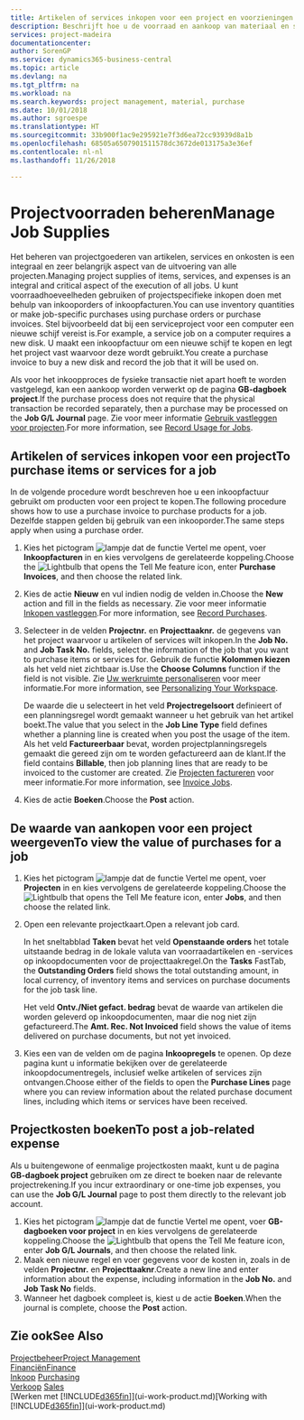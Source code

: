 ```yaml
---
title: Artikelen of services inkopen voor een project en voorzieningen beheren| Microsoft Docs
description: Beschrijft hoe u de voorraad en aankoop van materiaal en services voor projecten beheert.
services: project-madeira
documentationcenter: 
author: SorenGP
ms.service: dynamics365-business-central
ms.topic: article
ms.devlang: na
ms.tgt_pltfrm: na
ms.workload: na
ms.search.keywords: project management, material, purchase
ms.date: 10/01/2018
ms.author: sgroespe
ms.translationtype: HT
ms.sourcegitcommit: 33b900f1ac9e295921e7f3d6ea72cc93939d8a1b
ms.openlocfilehash: 68505a6507901511578dc3672de013175a3e36ef
ms.contentlocale: nl-nl
ms.lasthandoff: 11/26/2018

---
```

# <a name="manage-job-supplies"></a><span data-ttu-id="b6a5c-103">Projectvoorraden beheren</span><span class="sxs-lookup"><span data-stu-id="b6a5c-103">Manage Job Supplies</span></span>
<span data-ttu-id="b6a5c-104">Het beheren van projectgoederen van artikelen, services en onkosten is een integraal en zeer belangrijk aspect van de uitvoering van alle projecten.</span><span class="sxs-lookup"><span data-stu-id="b6a5c-104">Managing project supplies of items, services, and expenses is an integral and critical aspect of the execution of all jobs.</span></span> <span data-ttu-id="b6a5c-105">U kunt voorraadhoeveelheden gebruiken of projectspecifieke inkopen doen met behulp van inkooporders of inkoopfacturen.</span><span class="sxs-lookup"><span data-stu-id="b6a5c-105">You can use inventory quantities or make job-specific purchases using purchase orders or purchase invoices.</span></span> <span data-ttu-id="b6a5c-106">Stel bijvoorbeeld dat bij een serviceproject voor een computer een nieuwe schijf vereist is.</span><span class="sxs-lookup"><span data-stu-id="b6a5c-106">For example, a service job on a computer requires a new disk.</span></span> <span data-ttu-id="b6a5c-107">U maakt een inkoopfactuur om een nieuwe schijf te kopen en legt het project vast waarvoor deze wordt gebruikt.</span><span class="sxs-lookup"><span data-stu-id="b6a5c-107">You create a purchase invoice to buy a new disk and record the job that it will be used on.</span></span>

<span data-ttu-id="b6a5c-108">Als voor het inkoopproces de fysieke transactie niet apart hoeft te worden vastgelegd, kan een aankoop worden verwerkt op de pagina **GB-dagboek project**.</span><span class="sxs-lookup"><span data-stu-id="b6a5c-108">If the purchase process does not require that the physical transaction be recorded separately, then a purchase may be processed on the **Job G/L Journal** page.</span></span> <span data-ttu-id="b6a5c-109">Zie voor meer informatie [Gebruik vastleggen voor projecten](projects-how-record-job-usage.md).</span><span class="sxs-lookup"><span data-stu-id="b6a5c-109">For more information, see [Record Usage for Jobs](projects-how-record-job-usage.md).</span></span>

## <a name="to-purchase-items-or-services-for-a-job"></a><span data-ttu-id="b6a5c-110">Artikelen of services inkopen voor een project</span><span class="sxs-lookup"><span data-stu-id="b6a5c-110">To purchase items or services for a job</span></span>
<span data-ttu-id="b6a5c-111">In de volgende procedure wordt beschreven hoe u een inkoopfactuur gebruikt om producten voor een project te kopen.</span><span class="sxs-lookup"><span data-stu-id="b6a5c-111">The following procedure shows how to use a purchase invoice to purchase products for a job.</span></span> <span data-ttu-id="b6a5c-112">Dezelfde stappen gelden bij gebruik van een inkooporder.</span><span class="sxs-lookup"><span data-stu-id="b6a5c-112">The same steps apply when using a purchase order.</span></span>  

1. <span data-ttu-id="b6a5c-113">Kies het pictogram ![lampje dat de functie Vertel me opent](media/ui-search/search_small.png "Vertel me wat u wilt doen"), voer **Inkoopfacturen** in en kies vervolgens de gerelateerde koppeling.</span><span class="sxs-lookup"><span data-stu-id="b6a5c-113">Choose the ![Lightbulb that opens the Tell Me feature](media/ui-search/search_small.png "Tell me what you want to do") icon, enter **Purchase Invoices**, and then choose the related link.</span></span>  
2. <span data-ttu-id="b6a5c-114">Kies de actie **Nieuw** en vul indien nodig de velden in.</span><span class="sxs-lookup"><span data-stu-id="b6a5c-114">Choose the **New** action and fill in the fields as necessary.</span></span> <span data-ttu-id="b6a5c-115">Zie voor meer informatie [Inkopen vastleggen](purchasing-how-record-purchases.md).</span><span class="sxs-lookup"><span data-stu-id="b6a5c-115">For more information, see [Record Purchases](purchasing-how-record-purchases.md).</span></span>
3. <span data-ttu-id="b6a5c-116">Selecteer in de velden **Projectnr.** en **Projecttaaknr.** de gegevens van het project waarvoor u artikelen of services wilt inkopen.</span><span class="sxs-lookup"><span data-stu-id="b6a5c-116">In the **Job No.** and **Job Task No.** fields, select the information of the job that you want to purchase items or services for.</span></span> <span data-ttu-id="b6a5c-117">Gebruik de functie **Kolommen kiezen** als het veld niet zichtbaar is.</span><span class="sxs-lookup"><span data-stu-id="b6a5c-117">Use the **Choose Columns** function if the field is not visible.</span></span> <span data-ttu-id="b6a5c-118">Zie [Uw werkruimte personaliseren](ui-personalization-user.md) voor meer informatie.</span><span class="sxs-lookup"><span data-stu-id="b6a5c-118">For more information, see [Personalizing Your Workspace](ui-personalization-user.md).</span></span>

    <span data-ttu-id="b6a5c-119">De waarde die u selecteert in het veld **Projectregelsoort** definieert of een planningsregel wordt gemaakt wanneer u het gebruik van het artikel boekt.</span><span class="sxs-lookup"><span data-stu-id="b6a5c-119">The value that you select in the **Job Line Type** field defines whether a planning line is created when you post the usage of the item.</span></span> <span data-ttu-id="b6a5c-120">Als het veld **Factureerbaar** bevat, worden projectplanningsregels gemaakt die gereed zijn om te worden gefactureerd aan de klant.</span><span class="sxs-lookup"><span data-stu-id="b6a5c-120">If the field contains **Billable**, then job planning lines that are ready to be invoiced to the customer are created.</span></span> <span data-ttu-id="b6a5c-121">Zie [Projecten factureren](projects-how-invoice-jobs.md) voor meer informatie.</span><span class="sxs-lookup"><span data-stu-id="b6a5c-121">For more information, see [Invoice Jobs](projects-how-invoice-jobs.md).</span></span>
4. <span data-ttu-id="b6a5c-122">Kies de actie **Boeken**.</span><span class="sxs-lookup"><span data-stu-id="b6a5c-122">Choose the **Post** action.</span></span>

## <a name="to-view-the-value-of-purchases-for-a-job"></a><span data-ttu-id="b6a5c-123">De waarde van aankopen voor een project weergeven</span><span class="sxs-lookup"><span data-stu-id="b6a5c-123">To view the value of purchases for a job</span></span>
1. <span data-ttu-id="b6a5c-124">Kies het pictogram ![lampje dat de functie Vertel me opent](media/ui-search/search_small.png "Vertel me wat u wilt doen"), voer **Projecten** in en kies vervolgens de gerelateerde koppeling.</span><span class="sxs-lookup"><span data-stu-id="b6a5c-124">Choose the ![Lightbulb that opens the Tell Me feature](media/ui-search/search_small.png "Tell me what you want to do") icon, enter **Jobs**, and then choose the related link.</span></span>
2. <span data-ttu-id="b6a5c-125">Open een relevante projectkaart.</span><span class="sxs-lookup"><span data-stu-id="b6a5c-125">Open a relevant job card.</span></span>

    <span data-ttu-id="b6a5c-126">In het sneltabblad **Taken** bevat het veld **Openstaande orders** het totale uitstaande bedrag in de lokale valuta van voorraadartikelen en -services op inkoopdocumenten voor de projecttaakregel.</span><span class="sxs-lookup"><span data-stu-id="b6a5c-126">On the **Tasks** FastTab, the **Outstanding Orders** field shows the total outstanding amount, in local currency, of inventory items and services on purchase documents for the job task line.</span></span>  

    <span data-ttu-id="b6a5c-127">Het veld **Ontv./Niet gefact. bedrag** bevat de waarde van artikelen die worden geleverd op inkoopdocumenten, maar die nog niet zijn gefactureerd.</span><span class="sxs-lookup"><span data-stu-id="b6a5c-127">The **Amt. Rec. Not Invoiced** field shows the value of items delivered on purchase documents, but not yet invoiced.</span></span>  
3. <span data-ttu-id="b6a5c-128">Kies een van de velden om de pagina **Inkoopregels** te openen. Op deze pagina kunt u informatie bekijken over de gerelateerde inkoopdocumentregels, inclusief welke artikelen of services zijn ontvangen.</span><span class="sxs-lookup"><span data-stu-id="b6a5c-128">Choose either of the fields to open the **Purchase Lines** page where you can review information about the related purchase document lines, including which items or services have been received.</span></span>

## <a name="to-post-a-job-related-expense"></a><span data-ttu-id="b6a5c-129">Projectkosten boeken</span><span class="sxs-lookup"><span data-stu-id="b6a5c-129">To post a job-related expense</span></span>
<span data-ttu-id="b6a5c-130">Als u buitengewone of eenmalige projectkosten maakt, kunt u de pagina **GB-dagboek project** gebruiken om ze direct te boeken naar de relevante projectrekening.</span><span class="sxs-lookup"><span data-stu-id="b6a5c-130">If you incur extraordinary or one-time job expenses, you can use the **Job G/L Journal** page to post them directly to the relevant job account.</span></span>

1. <span data-ttu-id="b6a5c-131">Kies het pictogram ![lampje dat de functie Vertel me opent](media/ui-search/search_small.png "Vertel me wat u wilt doen"), voer **GB-dagboeken voor project** in en kies vervolgens de gerelateerde koppeling.</span><span class="sxs-lookup"><span data-stu-id="b6a5c-131">Choose the ![Lightbulb that opens the Tell Me feature](media/ui-search/search_small.png "Tell me what you want to do") icon, enter **Job G/L Journals**, and then choose the related link.</span></span>  
2. <span data-ttu-id="b6a5c-132">Maak een nieuwe regel en voer gegevens voor de kosten in, zoals in de velden **Projectnr.** en **Projecttaaknr**.</span><span class="sxs-lookup"><span data-stu-id="b6a5c-132">Create a new line and enter information about the expense, including information in the **Job No.** and **Job Task No** fields.</span></span>  
3. <span data-ttu-id="b6a5c-133">Wanneer het dagboek compleet is, kiest u de actie **Boeken**.</span><span class="sxs-lookup"><span data-stu-id="b6a5c-133">When the journal is complete, choose the **Post** action.</span></span>

## <a name="see-also"></a><span data-ttu-id="b6a5c-134">Zie ook</span><span class="sxs-lookup"><span data-stu-id="b6a5c-134">See Also</span></span>
[<span data-ttu-id="b6a5c-135">Projectbeheer</span><span class="sxs-lookup"><span data-stu-id="b6a5c-135">Project Management</span></span>](projects-manage-projects.md)  
[<span data-ttu-id="b6a5c-136">Financiën</span><span class="sxs-lookup"><span data-stu-id="b6a5c-136">Finance</span></span>](finance.md)  
<span data-ttu-id="b6a5c-137">[Inkoop](purchasing-manage-purchasing.md)       </span><span class="sxs-lookup"><span data-stu-id="b6a5c-137">[Purchasing](purchasing-manage-purchasing.md)       </span></span>  
<span data-ttu-id="b6a5c-138">[Verkoop](sales-manage-sales.md)    </span><span class="sxs-lookup"><span data-stu-id="b6a5c-138">[Sales](sales-manage-sales.md)    </span></span>  
<span data-ttu-id="b6a5c-139">[Werken met [!INCLUDE[d365fin](includes/d365fin_md.md)]](ui-work-product.md)</span><span class="sxs-lookup"><span data-stu-id="b6a5c-139">[Working with [!INCLUDE[d365fin](includes/d365fin_md.md)]](ui-work-product.md)</span></span>  

